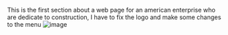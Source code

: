 This is the first section about a web page for an american enterprise who are dedicate to construction, I have to fix the logo and make some changes to the menu
![image](https://github.com/user-attachments/assets/a4e83463-bb5a-451c-9d03-574988b2989a)

